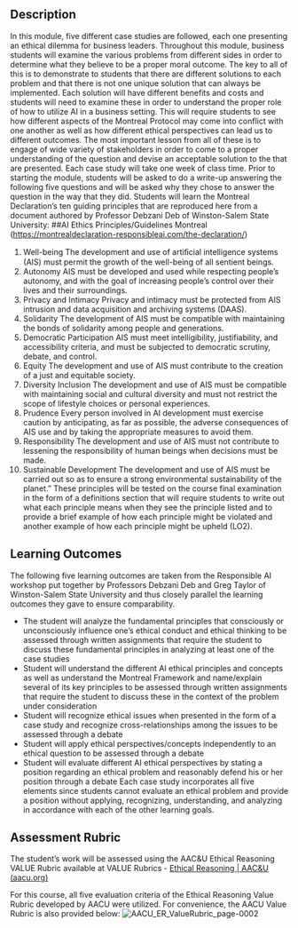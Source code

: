## Description
In this module, five different case studies are followed, each one presenting an ethical dilemma for business leaders.  Throughout this module, business students will examine the various problems from different sides in order to determine what they believe to be a proper moral outcome.  The key to all of this is to demonstrate to students that there are different solutions to each problem and that there is not one unique solution that can always be implemented.  Each solution will have different benefits and costs and students will need to examine these in order to understand the proper role of how to utilize AI in a business setting.  This will require students to see how different aspects of the Montreal Protocol may come into conflict with one another as well as how different ethical perspectives can lead us to different outcomes.  The most important lesson from all of these is to engage of wide variety of stakeholders in order to come to a proper understanding of the question and devise an acceptable solution to the that are presented.  Each case study will take one week of class time.  Prior to starting the module, students will be asked to do a write-up answering the following five questions and will be asked why they chose to answer the question in the way that they did.
Students will learn the Montreal Declaration’s ten guiding principles that are reproduced here from a document authored by Professor Debzani Deb of Winston-Salem State University:
##AI Ethics Principles/Guidelines
Montreal (https://montrealdeclaration-responsibleai.com/the-declaration/)
1.	Well-being
The development and use of artiﬁcial intelligence systems (AIS) must permit the growth of the well-being of all sentient beings.
2.	Autonomy
AIS must be developed and used while respecting people’s autonomy, and with the goal of increasing people’s control over their lives and their surroundings.
3.	Privacy and Intimacy
Privacy and intimacy must be protected from AIS intrusion and data acquisition and archiving systems (DAAS).
4.	Solidarity
The development of AIS must be compatible with maintaining the bonds of solidarity among people and generations.
5.	Democratic Participation 
AIS must meet intelligibility, justifiability, and accessibility criteria, and must be subjected to democratic scrutiny, debate, and control.
6.	Equity
The development and use of AIS must contribute to the creation of a just and equitable society.
7.	Diversity Inclusion
The development and use of AIS must be compatible with maintaining social and cultural diversity and must not restrict the scope of lifestyle choices or personal experiences.
8.	Prudence
Every person involved in AI development must exercise caution by anticipating, as far as possible, the adverse consequences of AIS use and by taking the appropriate measures to avoid them.
9.	Responsibility
The development and use of AIS must not contribute to lessening the responsibility of human beings when decisions must be made.
10.	Sustainable Development
The development and use of AIS must be carried out so as to ensure a strong environmental sustainability of the planet.”
These principles will be tested on the course final examination in the form of a definitions section that will require students to write out what each principle means when they see the principle listed and to provide a brief example of how each principle might be violated and another example of how each principle might be upheld (LO2).
## Learning Outcomes
The following five learning outcomes are taken from the Responsible AI workshop put together by Professors Debzani Deb and Greg Taylor of Winston-Salem State University and thus closely parallel the learning outcomes they gave to ensure comparability.

* The student will analyze the fundamental principles that consciously or unconsciously influence one’s ethical conduct and ethical thinking to be assessed through written assignments that require the student to discuss these fundamental principles in analyzing at least one of the case studies
* Student will understand the different AI ethical principles and concepts as well as understand the Montreal Framework and name/explain several of its key principles to be assessed through written assignments that require the student to discuss these in the context of the problem under consideration
* Student will recognize ethical issues when presented in the form of a case study and recognize cross-relationships among the issues to be assessed through a debate
* Student will apply ethical perspectives/concepts independently to an ethical question to be assessed through a debate
* Student will evaluate different AI ethical perspectives by stating a position regarding an ethical problem and reasonably defend his or her position through a debate Each case study incorporates all five elements since students cannot evaluate an ethical problem and provide a position without applying, recognizing, understanding, and analyzing in accordance with each of the other learning goals.

## Assessment Rubric
The student’s work will be assessed using the AAC&U Ethical Reasoning VALUE Rubric available at VALUE Rubrics - [Ethical Reasoning | AAC&U (aacu.org)](https://www.aacu.org/initiatives/value-initiative/value-rubrics/value-rubrics-ethical-reasoning) 

For this course, all five evaluation criteria of the Ethical Reasoning Value Rubric developed by AACU were utilized. For convenience, the AACU Value Rubric is also provided below: 
![AACU_ER_ValueRubric_page-0002](https://github.com/CADS-WSSU/WSSU-AI-Ethics-Modules/assets/72575247/322ed828-0bb1-4ea1-aa8e-896bd64a1ebb)

